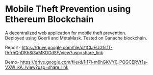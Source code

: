 # Mobile Theft Prevention using Ethereum Blockchain

A decentralized web application for mobile theft prevention. <br />
Deployed using Goerli and MetaMask. Tested on Ganache blockchain.

Report- https://drive.google.com/file/d/1CIJEUG1sfT-fhfrhQnDKhSi3aMKDGdSF/view?usp=share_link

Demo- https://drive.google.com/file/d/1I17I-m6hGKVY0_PQGCERVf1a-VXW_kA_/view?usp=share_link
